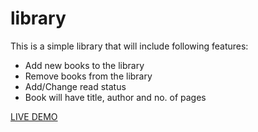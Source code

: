 # library

This is a simple library that will include following features:

- Add new books to the library
- Remove books from the library
- Add/Change read status
- Book will have title, author and no. of pages

[LIVE DEMO](https://isaaxh.github.io/library)
